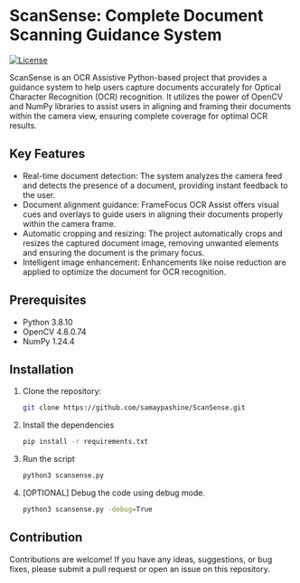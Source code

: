 # ScanSense: Complete Document Scanning Guidance System

[![License](https://img.shields.io/badge/License-MIT-blue.svg)](https://opensource.org/licenses/MIT)

ScanSense is an OCR Assistive Python-based project that provides a guidance system to help users capture documents accurately for Optical Character Recognition (OCR) recognition. It utilizes the power of OpenCV and NumPy libraries to assist users in aligning and framing their documents within the camera view, ensuring complete coverage for optimal OCR results.

## Key Features

- Real-time document detection: The system analyzes the camera feed and detects the presence of a document, providing instant feedback to the user.
- Document alignment guidance: FrameFocus OCR Assist offers visual cues and overlays to guide users in aligning their documents properly within the camera frame.
- Automatic cropping and resizing: The project automatically crops and resizes the captured document image, removing unwanted elements and ensuring the document is the primary focus.
- Intelligent image enhancement: Enhancements like noise reduction are applied to optimize the document for OCR recognition.

## Prerequisites

- Python 3.8.10
- OpenCV 4.8.0.74
- NumPy 1.24.4

## Installation

1. Clone the repository:

   ```bash
   git clone https://github.com/samaypashine/ScanSense.git
   ```

2. Install the dependencies
    
    ```bash
    pip install -r requirements.txt
    ```

3. Run the script

    ```bash
    python3 scansense.py
    ```

4. [OPTIONAL] Debug the code using debug mode.

    ```bash
    python3 scansense.py -debug=True
    ```

## Contribution

Contributions are welcome! If you have any ideas, suggestions, or bug fixes, please submit a pull request or open an issue on this repository.


